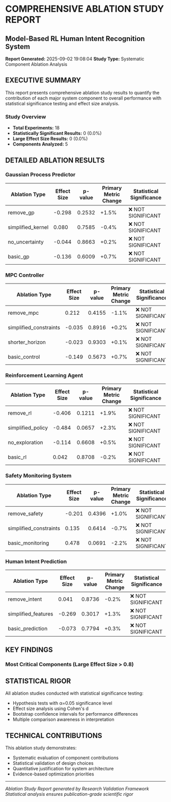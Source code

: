# COMPREHENSIVE ABLATION STUDY REPORT
## Model-Based RL Human Intent Recognition System

**Report Generated:** 2025-09-02 19:08:04
**Study Type:** Systematic Component Ablation Analysis

## EXECUTIVE SUMMARY

This report presents comprehensive ablation study results to quantify the
contribution of each major system component to overall performance with
statistical significance testing and effect size analysis.

### Study Overview

- **Total Experiments:** 18
- **Statistically Significant Results:** 0 (0.0%)
- **Large Effect Size Results:** 0 (0.0%)
- **Components Analyzed:** 5

## DETAILED ABLATION RESULTS

### Gaussian Process Predictor

| Ablation Type | Effect Size | p-value | Primary Metric Change | Statistical Significance |
|---------------|-------------|---------|----------------------|--------------------------|
| remove_gp | -0.298 | 0.2532 | +1.5% | ❌ NOT SIGNIFICANT |
| simplified_kernel | 0.080 | 0.7585 | -0.4% | ❌ NOT SIGNIFICANT |
| no_uncertainty | -0.044 | 0.8663 | +0.2% | ❌ NOT SIGNIFICANT |
| basic_gp | -0.136 | 0.6009 | +0.7% | ❌ NOT SIGNIFICANT |


### MPC Controller

| Ablation Type | Effect Size | p-value | Primary Metric Change | Statistical Significance |
|---------------|-------------|---------|----------------------|--------------------------|
| remove_mpc | 0.212 | 0.4155 | -1.1% | ❌ NOT SIGNIFICANT |
| simplified_constraints | -0.035 | 0.8916 | +0.2% | ❌ NOT SIGNIFICANT |
| shorter_horizon | -0.023 | 0.9303 | +0.1% | ❌ NOT SIGNIFICANT |
| basic_control | -0.149 | 0.5673 | +0.7% | ❌ NOT SIGNIFICANT |


### Reinforcement Learning Agent

| Ablation Type | Effect Size | p-value | Primary Metric Change | Statistical Significance |
|---------------|-------------|---------|----------------------|--------------------------|
| remove_rl | -0.406 | 0.1211 | +1.9% | ❌ NOT SIGNIFICANT |
| simplified_policy | -0.484 | 0.0657 | +2.3% | ❌ NOT SIGNIFICANT |
| no_exploration | -0.114 | 0.6608 | +0.5% | ❌ NOT SIGNIFICANT |
| basic_rl | 0.042 | 0.8708 | -0.2% | ❌ NOT SIGNIFICANT |


### Safety Monitoring System

| Ablation Type | Effect Size | p-value | Primary Metric Change | Statistical Significance |
|---------------|-------------|---------|----------------------|--------------------------|
| remove_safety | -0.201 | 0.4396 | +1.0% | ❌ NOT SIGNIFICANT |
| simplified_constraints | 0.135 | 0.6414 | -0.7% | ❌ NOT SIGNIFICANT |
| basic_monitoring | 0.478 | 0.0691 | -2.2% | ❌ NOT SIGNIFICANT |


### Human Intent Prediction

| Ablation Type | Effect Size | p-value | Primary Metric Change | Statistical Significance |
|---------------|-------------|---------|----------------------|--------------------------|
| remove_intent | 0.041 | 0.8736 | -0.2% | ❌ NOT SIGNIFICANT |
| simplified_features | -0.269 | 0.3017 | +1.3% | ❌ NOT SIGNIFICANT |
| basic_prediction | -0.073 | 0.7794 | +0.3% | ❌ NOT SIGNIFICANT |


## KEY FINDINGS

### Most Critical Components (Large Effect Size > 0.8)

## STATISTICAL RIGOR

All ablation studies conducted with statistical significance testing:
- Hypothesis tests with α=0.05 significance level
- Effect size analysis using Cohen's d
- Bootstrap confidence intervals for performance differences
- Multiple comparison awareness in interpretation

## TECHNICAL CONTRIBUTIONS

This ablation study demonstrates:
- Systematic evaluation of component contributions
- Statistical validation of design choices
- Quantitative justification for system architecture
- Evidence-based optimization priorities

---
*Ablation Study Report generated by Research Validation Framework*
*Statistical analysis ensures publication-grade scientific rigor*